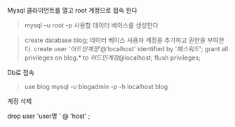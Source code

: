 <!-- ---
layout: post
title:  "마리아DB 설치부터 생성까지"
subtitle: "마리아DB 설치부터 생성까지"
slug: "etc-001-mariadb" 
description: "마리아DB 설치부터 생성까지"
categories: etc tech
tags: [etc, home]
comments: true
sitemap : 
 changefreq: daily
 priority: 1.0
feed : 
--- -->

Mysql 클라이언트를 열고 root 계정으로 접속 한다
>mysql –u root –p
사용할 데이터 베이스를 생성한다

>create database blog;
데이터 베이스 사용자 계정을 추가하고 권한을 부여한다.
>create user '*어드민계정*'@‘localhost' identified by ‘*패스워드*';
>grant all privileges on blog.* to *어드민계정*@localhost;
>flush privileges;

Db로 접속
>use blog
>mysql -u blogadmin -p -h localhost blog

계정 삭제 

drop user 'user명 ' @ 'host' ; 

 
 